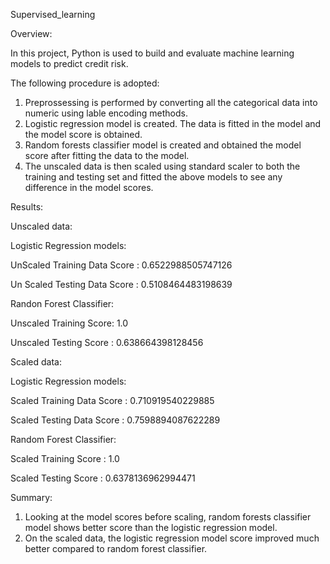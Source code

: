 Supervised_learning

Overview:

In this project, Python is used to build and evaluate machine learning models to predict credit risk. 

The following procedure is adopted:
1. Preprossessing is performed by converting all the categorical data into numeric using lable encoding methods. 
1. Logistic regression model is created. The data is fitted in the model and the model score is obtained. 
2. Random forests classifier model is created and obtained the model score after fitting the data to the model. 
3. The unscaled data is then scaled using standard scaler to both the training and testing set and fitted the above models to see any difference in the model scores.



Results:

Unscaled data:

Logistic Regression models:

UnScaled Training Data Score : 0.6522988505747126

Un Scaled Testing Data Score : 0.5108464483198639

Randon Forest Classifier:

Unscaled Training Score: 1.0

Unscaled Testing Score : 0.638664398128456


Scaled data:

Logistic Regression models:

Scaled Training Data Score  : 0.710919540229885

Scaled Testing Data Score   : 0.7598894087622289

Random Forest Classifier:

Scaled Training Score  : 1.0

Scaled Testing Score   : 0.6378136962994471




Summary:
1. Looking at the model scores before scaling, random forests classifier model shows better score than the logistic regression model.  
2. On the scaled data, the logistic regression model score improved much better compared to random forest classifier.



        
